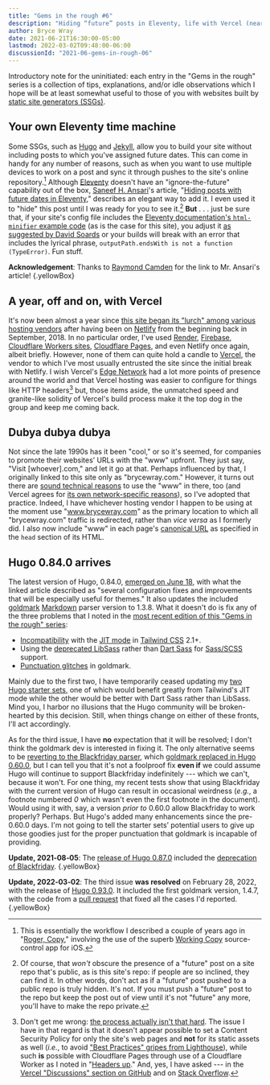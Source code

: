 ```yaml
---
title: "Gems in the rough #6"
description: "Hiding “future” posts in Eleventy, life with Vercel (nearly) a year later, and other items that may interest static site generator users."
author: Bryce Wray
date: 2021-06-21T16:30:00-05:00
lastmod: 2022-03-02T09:48:00-06:00
discussionId: "2021-06-gems-in-rough-06"
---
```


Introductory note for the uninitiated: each entry in the "Gems in the rough" series is a collection of tips, explanations, and/or idle observations which I hope will be at least somewhat useful to those of you with websites built by [static site generators (SSGs)](https://jamstack.org/generators).

## Your own Eleventy time machine

Some SSGs, such as [Hugo](https://gohugo.io) and [Jekyll](https://jekyllrb.com), allow you to build your site without including posts to which you've assigned future dates. This can come in handy for any number of reasons, such as when you want to use multiple devices to work on a post and sync it through pushes to the site's online repository.[^WorkingCopy] Although [Eleventy](https://11ty.dev) doesn't have an "ignore-the-future" capability out of the box, [Saneef H. Ansari](https://saneef.com)'s article, "[Hiding posts with future dates in Eleventy](https://saneef.com/tutorials/hiding-posts-with-future-dates-in-eleventy/)," describes an elegant way to add it. I even used it to "hide" this post until I was ready for you to see it.[^repo] **But**&nbsp;.&nbsp;.&nbsp;. just be sure that, if your site's config file includes the [Eleventy documentation's `html-minifier` example code](https://www.11ty.dev/docs/config/#transforms-example-minify-html-output) (as is the case for this site), you adjust it [as suggested by David Soards](https://github.com/11ty/eleventy/issues/653#issuecomment-716272434) or your builds will break with an error that includes the lyrical phrase, `outputPath.endsWith is not a function (TypeError)`. Fun stuff.

**Acknowledgement**: Thanks to [Raymond Camden](https://twitter.com/raymondcamden/status/1406277604504748035) for the link to Mr. Ansari's article!
{.yellowBox}

[^WorkingCopy]: This is essentially the workflow I described a couple of years ago in "[Roger, Copy](/posts/2019/07/roger-copy)," involving the use of the superb [Working Copy](https://workingcopyapp.com/) source-control app for iOS.

[^repo]: Of course, that *won't* obscure the presence of a "future" post on a site repo that's public, as is this site's repo: if people are so inclined, they can find it. In other words, don't act as if a "future" post pushed to a public repo is truly hidden. It's not. If you must push a "future" post to the repo but keep the post out of view until it's not "future" any more, you'll have to make the repo private.

## A year, off and on, with Vercel

It's now been almost a year since [this site began its "lurch" among various hosting vendors](/posts/2020/07/goodbye-hello/) after having been on [Netlify](https://netlify.com) from the beginning back in September, 2018. In no particular order, I've used [Render](https://render.com), [Firebase](https://firebase.google.com), [Cloudflare Workers sites](https://workers.cloudflare.com), [Cloudflare Pages](https://pages.cloudflare.com), and even Netlify once again, albeit briefly. However, none of them can quite hold a candle to [Vercel](https://vercel.com), the vendor to which I've most usually entrusted the site since the initial break with Netlify. I wish Vercel's [Edge Network](https://vercel.com/docs/edge-network/overview) had a lot more points of presence around the world and that Vercel hosting was easier to configure for things like HTTP headers[^VercelHTTP] but, those items aside, the unmatched speed and granite-like solidity of Vercel's build process make it the top dog in the group and keep me coming back.

[^VercelHTTP]: Don't get me wrong: [the process actually isn't that hard](https://vercel.com/docs/edge-network/headers). The issue I have in that regard is that it doesn't appear possible to set a Content Security Policy for only the site's web pages and **not** for its static assets as well (*i.e.*, to avoid ["Best Practices" gripes from Lighthouse](https://web.dev/lighthouse-best-practices/)), while such **is** possible with Cloudflare Pages through use of a Cloudflare Worker as I noted in "[Headers up](/posts/2021/05/headers-up/)." And, yes, I have asked --- in the [Vercel "Discussions" section on GitHub](https://github.com/vercel/vercel/discussions/6330) and on [Stack Overflow](https://stackoverflow.com/questions/67887283/vercel-json-how-to-exclude-multiple-directories-in-header-path-to-regexp).

## Dubya dubya dubya

Not since the late 1990s has it been "cool," or so it's seemed, for companies to promote their websites’ URLs with the "www" upfront. They just say, "Visit [whoever].com," and let it go at that. Perhaps influenced by that, I originally linked to this site only as "brycewray.com." However, it turns out there are [sound technical reasons](https://www.yes-www.org/why-use-www/) to use the "www" in there, too (and Vercel agrees for [its own network-specific reasons](https://vercel.com/docs/custom-domains#redirecting-www-domains)), so I've adopted that practice. Indeed, I have whichever hosting vendor I happen to be using at the moment use "www.brycewray.com" as the primary location to which all "brycewray.com" traffic is redirected, rather than *vice versa* as I formerly did. I also now include "www" in each page's [canonical URL](https://developers.google.com/search/docs/advanced/crawling/consolidate-duplicate-urls) as specified in the `head` section of its HTML.

## Hugo 0.84.0 arrives

The latest version of Hugo, 0.84.0, [emerged on June 18](https://gohugo.io/news/0.84.0-relnotes/), with what the linked article described as "several configuration fixes and improvements that will be especially useful for themes." It also updates the included [goldmark](https://github.com/yuin/goldmark) [Markdown](https://daringfireball.net/projects/markdown) parser version to 1.3.8. What it doesn't do is fix any of the three problems that I noted in the [most recent edition of this "Gems in the rough" series](/posts/2021/05/gems-in-rough-05/):

- [Incompatibility](https://github.com/gohugoio/hugo/issues/8343) with the [JIT mode](https://tailwindcss.com/docs/just-in-time-mode) in [Tailwind CSS](https://tailwindcss.com) 2.1+.
- Using the [deprecated LibSass](https://sass-lang.com/blog/libsass-is-deprecated) rather than [Dart Sass](https://github.com/gohugoio/hugo/issues/8299) for [Sass/SCSS](https://sass-lang.com) support.
- [Punctuation glitches](https://github.com/yuin/goldmark/issues/180) in goldmark.

Mainly due to the first two, I have temporarily ceased updating my [two Hugo starter sets](/posts/2021/03/beginners-luck-update/), one of which would benefit greatly from Tailwind's JIT mode while the other would be better with Dart Sass rather than LibSass. Mind you, I harbor no illusions that the Hugo community will be broken-hearted by this decision. Still, when things change on either of these fronts, I'll act accordingly.

As for the third issue, I have **no** expectation that it will be resolved; I don't think the goldmark dev is interested in fixing it. The only alternative seems to be [reverting to the Blackfriday parser](https://gohugo.io/getting-started/configuration-markup/#blackfriday), which [goldmark replaced in Hugo 0.60.0](https://gohugo.io/news/0.60.0-relnotes/), but I can tell you that it's not a foolproof fix **even if** we could assume Hugo will continue to support Blackfriday indefinitely --- which we can't, because it won't. For one thing, my recent tests show that using Blackfriday with the current version of Hugo can result in occasional weirdness (*e.g.*, a footnote numbered *0* which wasn't even the first footnote in the document). Would using it with, say, a version *prior to* 0.60.0 allow Blackfriday to work properly? Perhaps. But Hugo's added many enhancements since the pre-0.60.0 days. I'm not going to tell the starter sets’ potential users to give up those goodies just for the proper punctuation that goldmark is incapable of providing.

**Update, 2021‑08‑05**: The [release of Hugo 0.87.0](https://gohugo.io/news/0.87.0-relnotes/) included the [deprecation of Blackfriday](https://github.com/gohugoio/hugo/commit/c7252224c4fecfe8321f31b901e2510d98b657c4).
{.yellowBox}

**Update, 2022‑03‑02**: The third issue **was resolved** on February 28, 2022, with the release of [Hugo 0.93.0](https://github.com/gohugoio/hugo/releases/tag/v0.93.0). It included the first goldmark version, 1.4.7, with the code from a [pull request](https://github.com/yuin/goldmark/pull/280) that fixed all the cases I'd reported.
{.yellowBox}
